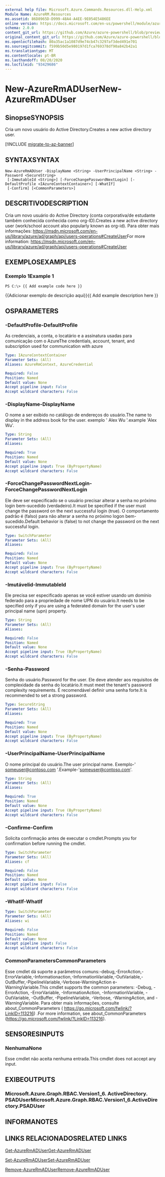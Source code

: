 ```yaml
---
external help file: Microsoft.Azure.Commands.Resources.dll-Help.xml
Module Name: AzureRM.Resources
ms.assetid: 86D8965D-D999-48A4-A4EE-9E054E5486EE
online version: https://docs.microsoft.com/en-us/powershell/module/azurerm.resources/new-azurermaduser
schema: 2.0.0
content_git_url: https://github.com/Azure/azure-powershell/blob/preview/src/ResourceManager/Resources/Commands.Resources/help/New-AzureRmADUser.md
original_content_git_url: https://github.com/Azure/azure-powershell/blob/preview/src/ResourceManager/Resources/Commands.Resources/help/New-AzureRmADUser.md
ms.openlocfilehash: 80a35ac1a1087d9e74cb47c3297af3ded491e701
ms.sourcegitcommit: f599b50d5e980197d1fca769378df90a842b42a1
ms.translationtype: MT
ms.contentlocale: pt-BR
ms.lasthandoff: 08/20/2020
ms.locfileid: "93429686"
---
```

# <span data-ttu-id="4a09f-101">New-AzureRmADUser</span><span class="sxs-lookup"><span data-stu-id="4a09f-101">New-AzureRmADUser</span></span>

## <span data-ttu-id="4a09f-102">Sinopse</span><span class="sxs-lookup"><span data-stu-id="4a09f-102">SYNOPSIS</span></span>
<span data-ttu-id="4a09f-103">Cria um novo usuário do Active Directory.</span><span class="sxs-lookup"><span data-stu-id="4a09f-103">Creates a new active directory user.</span></span>

[!INCLUDE [migrate-to-az-banner](../../includes/migrate-to-az-banner.md)]

## <span data-ttu-id="4a09f-104">SYNTAX</span><span class="sxs-lookup"><span data-stu-id="4a09f-104">SYNTAX</span></span>

```
New-AzureRmADUser -DisplayName <String> -UserPrincipalName <String> -Password <SecureString>
 [-ImmutableId <String>] [-ForceChangePasswordNextLogin] [-DefaultProfile <IAzureContextContainer>] [-WhatIf]
 [-Confirm] [<CommonParameters>]
```

## <span data-ttu-id="4a09f-105">DESCRITIVO</span><span class="sxs-lookup"><span data-stu-id="4a09f-105">DESCRIPTION</span></span>
<span data-ttu-id="4a09f-106">Cria um novo usuário do Active Directory (conta corporativa/de estudante também conhecida conhecida como org-ID).</span><span class="sxs-lookup"><span data-stu-id="4a09f-106">Creates a new active directory user (work/school account also popularly known as org-id).</span></span>
<span data-ttu-id="4a09f-107">Para obter mais informações: https://msdn.microsoft.com/en-us/library/azure/ad/graph/api/users-operations#CreateUser</span><span class="sxs-lookup"><span data-stu-id="4a09f-107">For more information: https://msdn.microsoft.com/en-us/library/azure/ad/graph/api/users-operations#CreateUser</span></span>

## <span data-ttu-id="4a09f-108">EXEMPLOS</span><span class="sxs-lookup"><span data-stu-id="4a09f-108">EXAMPLES</span></span>

### <span data-ttu-id="4a09f-109">Exemplo 1</span><span class="sxs-lookup"><span data-stu-id="4a09f-109">Example 1</span></span>
```
PS C:\> {{ Add example code here }}
```

<span data-ttu-id="4a09f-110">{{Adicionar exemplo de descrição aqui}}</span><span class="sxs-lookup"><span data-stu-id="4a09f-110">{{ Add example description here }}</span></span>

## <span data-ttu-id="4a09f-111">OS</span><span class="sxs-lookup"><span data-stu-id="4a09f-111">PARAMETERS</span></span>

### <span data-ttu-id="4a09f-112">-DefaultProfile</span><span class="sxs-lookup"><span data-stu-id="4a09f-112">-DefaultProfile</span></span>
<span data-ttu-id="4a09f-113">As credenciais, a conta, o locatário e a assinatura usadas para comunicação com o Azure</span><span class="sxs-lookup"><span data-stu-id="4a09f-113">The credentials, account, tenant, and subscription used for communication with azure</span></span>

```yaml
Type: IAzureContextContainer
Parameter Sets: (All)
Aliases: AzureRmContext, AzureCredential

Required: False
Position: Named
Default value: None
Accept pipeline input: False
Accept wildcard characters: False
```

### <span data-ttu-id="4a09f-114">-DisplayName</span><span class="sxs-lookup"><span data-stu-id="4a09f-114">-DisplayName</span></span>
<span data-ttu-id="4a09f-115">O nome a ser exibido no catálogo de endereços do usuário.</span><span class="sxs-lookup"><span data-stu-id="4a09f-115">The name to display in the address book for the user.</span></span>
<span data-ttu-id="4a09f-116">exemplo ' Alex Wu '.</span><span class="sxs-lookup"><span data-stu-id="4a09f-116">example 'Alex Wu'.</span></span>

```yaml
Type: String
Parameter Sets: (All)
Aliases:

Required: True
Position: Named
Default value: None
Accept pipeline input: True (ByPropertyName)
Accept wildcard characters: False
```

### <span data-ttu-id="4a09f-117">-ForceChangePasswordNextLogin</span><span class="sxs-lookup"><span data-stu-id="4a09f-117">-ForceChangePasswordNextLogin</span></span>
<span data-ttu-id="4a09f-118">Ele deve ser especificado se o usuário precisar alterar a senha no próximo login bem-sucedido (verdadeiro).</span><span class="sxs-lookup"><span data-stu-id="4a09f-118">It must be specified if the user must change the password on the next successful login (true).</span></span>
<span data-ttu-id="4a09f-119">O comportamento padrão é (falso) para não alterar a senha no próximo logon bem-sucedido.</span><span class="sxs-lookup"><span data-stu-id="4a09f-119">Default behavior is (false) to not change the password on the next successful login.</span></span>

```yaml
Type: SwitchParameter
Parameter Sets: (All)
Aliases:

Required: False
Position: Named
Default value: None
Accept pipeline input: True (ByPropertyName)
Accept wildcard characters: False
```

### <span data-ttu-id="4a09f-120">-Imutávelid</span><span class="sxs-lookup"><span data-stu-id="4a09f-120">-ImmutableId</span></span>
<span data-ttu-id="4a09f-121">Ele precisa ser especificado apenas se você estiver usando um domínio federado para a propriedade de nome UPN do usuário.</span><span class="sxs-lookup"><span data-stu-id="4a09f-121">It needs to be specified only if you are using a federated domain for the user's user principal name (upn) property.</span></span>

```yaml
Type: String
Parameter Sets: (All)
Aliases:

Required: False
Position: Named
Default value: None
Accept pipeline input: True (ByPropertyName)
Accept wildcard characters: False
```

### <span data-ttu-id="4a09f-122">-Senha</span><span class="sxs-lookup"><span data-stu-id="4a09f-122">-Password</span></span>
<span data-ttu-id="4a09f-123">Senha do usuário.</span><span class="sxs-lookup"><span data-stu-id="4a09f-123">Password for the user.</span></span>
<span data-ttu-id="4a09f-124">Ele deve atender aos requisitos de complexidade da senha do locatário.</span><span class="sxs-lookup"><span data-stu-id="4a09f-124">It must meet the tenant's password complexity requirements.</span></span>
<span data-ttu-id="4a09f-125">É recomendável definir uma senha forte.</span><span class="sxs-lookup"><span data-stu-id="4a09f-125">It is recommended to set a strong password.</span></span>

```yaml
Type: SecureString
Parameter Sets: (All)
Aliases:

Required: True
Position: Named
Default value: None
Accept pipeline input: True (ByPropertyName)
Accept wildcard characters: False
```

### <span data-ttu-id="4a09f-126">-UserPrincipalName</span><span class="sxs-lookup"><span data-stu-id="4a09f-126">-UserPrincipalName</span></span>
<span data-ttu-id="4a09f-127">O nome principal do usuário.</span><span class="sxs-lookup"><span data-stu-id="4a09f-127">The user principal name.</span></span>
<span data-ttu-id="4a09f-128">Exemplo-' someuser@contoso.com '.</span><span class="sxs-lookup"><span data-stu-id="4a09f-128">Example-'someuser@contoso.com'.</span></span>

```yaml
Type: String
Parameter Sets: (All)
Aliases:

Required: True
Position: Named
Default value: None
Accept pipeline input: True (ByPropertyName)
Accept wildcard characters: False
```

### <span data-ttu-id="4a09f-129">-Confirme</span><span class="sxs-lookup"><span data-stu-id="4a09f-129">-Confirm</span></span>
<span data-ttu-id="4a09f-130">Solicita confirmação antes de executar o cmdlet.</span><span class="sxs-lookup"><span data-stu-id="4a09f-130">Prompts you for confirmation before running the cmdlet.</span></span>

```yaml
Type: SwitchParameter
Parameter Sets: (All)
Aliases: cf

Required: False
Position: Named
Default value: None
Accept pipeline input: False
Accept wildcard characters: False
```

### <span data-ttu-id="4a09f-131">-WhatIf</span><span class="sxs-lookup"><span data-stu-id="4a09f-131">-WhatIf</span></span>
```yaml
Type: SwitchParameter
Parameter Sets: (All)
Aliases: wi

Required: False
Position: Named
Default value: None
Accept pipeline input: False
Accept wildcard characters: False
```

### <span data-ttu-id="4a09f-132">CommonParameters</span><span class="sxs-lookup"><span data-stu-id="4a09f-132">CommonParameters</span></span>
<span data-ttu-id="4a09f-133">Esse cmdlet dá suporte a parâmetros comuns:-debug,-ErrorAction,-ErrorVariable,-Informationaction,-InformationVariable,-OutVariable,-OutBuffer,-PipelineVariable,-Verbose-WarningAction e-WarningVariable.</span><span class="sxs-lookup"><span data-stu-id="4a09f-133">This cmdlet supports the common parameters: -Debug, -ErrorAction, -ErrorVariable, -InformationAction, -InformationVariable, -OutVariable, -OutBuffer, -PipelineVariable, -Verbose, -WarningAction, and -WarningVariable.</span></span> <span data-ttu-id="4a09f-134">Para obter mais informações, consulte about_CommonParameters ( https://go.microsoft.com/fwlink/?LinkID=113216) .</span><span class="sxs-lookup"><span data-stu-id="4a09f-134">For more information, see about_CommonParameters (https://go.microsoft.com/fwlink/?LinkID=113216).</span></span>

## <span data-ttu-id="4a09f-135">SENSORES</span><span class="sxs-lookup"><span data-stu-id="4a09f-135">INPUTS</span></span>

### <span data-ttu-id="4a09f-136">Nenhuma</span><span class="sxs-lookup"><span data-stu-id="4a09f-136">None</span></span>
<span data-ttu-id="4a09f-137">Esse cmdlet não aceita nenhuma entrada.</span><span class="sxs-lookup"><span data-stu-id="4a09f-137">This cmdlet does not accept any input.</span></span>

## <span data-ttu-id="4a09f-138">EXIBE</span><span class="sxs-lookup"><span data-stu-id="4a09f-138">OUTPUTS</span></span>

### <span data-ttu-id="4a09f-139">Microsoft.Azure.Graph.RBAC.Version1_6. ActiveDirectory. PSADUser</span><span class="sxs-lookup"><span data-stu-id="4a09f-139">Microsoft.Azure.Graph.RBAC.Version1_6.ActiveDirectory.PSADUser</span></span>

## <span data-ttu-id="4a09f-140">INFORMA</span><span class="sxs-lookup"><span data-stu-id="4a09f-140">NOTES</span></span>

## <span data-ttu-id="4a09f-141">LINKS RELACIONADOS</span><span class="sxs-lookup"><span data-stu-id="4a09f-141">RELATED LINKS</span></span>

[<span data-ttu-id="4a09f-142">Get-AzureRmADUser</span><span class="sxs-lookup"><span data-stu-id="4a09f-142">Get-AzureRmADUser</span></span>](./Get-AzureRmADUser.md)

[<span data-ttu-id="4a09f-143">Set-AzureRmADUser</span><span class="sxs-lookup"><span data-stu-id="4a09f-143">Set-AzureRmADUser</span></span>](./Set-AzureRmADUser.md)

[<span data-ttu-id="4a09f-144">Remove-AzureRmADUser</span><span class="sxs-lookup"><span data-stu-id="4a09f-144">Remove-AzureRmADUser</span></span>](./Remove-AzureRmADUser.md)
